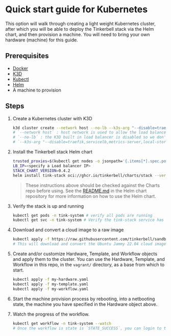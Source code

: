 # Quick start guide for Kubernetes

This option will walk through creating a light weight Kubernetes cluster, after which you will be able to deploy the Tinkerbell stack via the Helm chart, and then provision a machine.
You will need to bring your own hardware (machine) for this guide.

## Prerequisites

- [Docker](https://docs.docker.com/get-docker/)
- [K3D](https://k3d.io/#installation)
- [Kubectl](https://kubernetes.io/docs/tasks/tools/install-kubectl/)
- [Helm](https://helm.sh/docs/intro/install/)
- A machine to provision

## Steps

1. Create a Kubernetes cluster with K3D

   ```bash
   k3d cluster create --network host --no-lb --k3s-arg "--disable=traefik,servicelb,metrics-server,local-storage"
   # `--network host` : host network is used to allow the load balancer to advertise a layer 2 address.
   # `--no-lb` : the K3D built in load balancer is disabled so we don't have conflicts with the stack load balancer.
   # `--k3s-arg "--disable=traefik,servicelb,metrics-server,local-storage"` : disable the built in K3S load balancer, metrics server, and local storage.
   ```

1. Install the Tinkerbell stack Helm chart

   ```bash
   trusted_proxies=$(kubectl get nodes -o jsonpath='{.items[*].spec.podCIDR}' | tr ' ' ',')
   LB_IP=<specify a Load balancer IP>
   STACK_CHART_VERSION=0.4.2
   helm install tink-stack oci://ghcr.io/tinkerbell/charts/stack --version "$STACK_CHART_VERSION" --create-namespace --namespace tink-system --wait --set "smee.trustedProxies={${trusted_proxies}}" --set "hegel.trustedProxies={${trusted_proxies}}" --set "stack.loadBalancerIP=$LB_IP" --set "smee.publicIP=$LB_IP"
   ```

   > These instructions above should be checked against the Charts repo before using. See the [README.md](https://github.com/tinkerbell/charts/tree/main/tinkerbell/stack) in the Helm chart repository for more information on how to use the Helm chart.

1. Verify the stack is up and running

   ```bash
   kubectl get pods -n tink-system # verify all pods are running
   kubectl get svc -n tink-system # Verify the tink-stack service has the IP you specified with $LB_IP under the EXTERNAL-IP column
   ```

1. Download and convert a cloud image to a raw image

   ```bash
   kubectl apply -f https://raw.githubusercontent.com/tinkerbell/sandbox/main/vagrant/ubuntu-download.yaml
   # This will download and convert the Ubuntu Jammy 22.04 cloud image.
   ```

1. Create and/or customize Hardware, Template, and Workflow objects and apply them to the cluster. You can use the Hardware, Template, and Workflow in this repo, in the `vagrant/` directory, as a base from which to start.

   ```bash
   kubectl apply -f my-hardware.yaml
   kubectl apply -f my-template.yaml
   kubectl apply -f my-workflow.yaml
   ```

1. Start the machine provision process by rebooting, into a netbooting state, the machine you have specified in the Hardware object above.

1. Watch the progress of the workflow.

   ```bash
   kubectl get workflow -n tink-system --watch
   # Once the workflow is state is `STATE_SUCCESS`, you can login to the machine via the console or via SSH.
   ```
